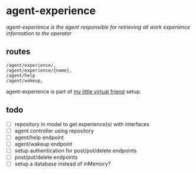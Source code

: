 # agent-experience

_agent-experience is the agent responsible for retrieving all work experience information to the operator_

## routes
```
/agent/experience/,
/agent/experience/{name},
/agent/help
/agent/wakeup,
```

agent-experience is part of [my little virtual friend](http://mylittlevirtualfriend.com) setup.

## todo
- [ ] repository in model to get experience(s) with interfaces
- [ ] agent controller using repository 
- [ ] agent/help endpoint
- [ ] agent/wakeup endpoint
- [ ] setup authentication for post/put/delete endpoints
- [ ] post/put/delete endpoints
- [ ] setup a database instead of inMemory?